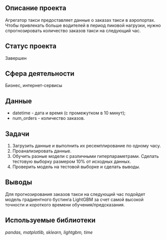 ## Описание проекта
Агрегатор такси предоставляет данные о заказах такси в аэропортах. Чтобы привлекать больше водителей в период пиковой нагрузки, нужно спрогнозировать количество заказов такси на следующий час.

## Статус проекта
Завершен

## Сфера деятельности
Бизнес, интернет-сервисы

## Данные
* datetime - дата и время (с промежутком в 10 минут);
* num_orders - количество заказов.

## Задачи
1. Загрузить данные и выполнить их ресемплирование по одному часу.
2. Проанализировать данные.
3. Обучить разные модели с различными гиперпараметрами. Сделать тестовую выборку размером 10% от исходных данных.
4. Проверить модель на тестовой выборке и сделать выводы.

## Выводы
Для прогнозирования заказов такси на следующий час подойдет модель градиентного бустинга LightGBM за счет самой высокой точности и короткого времени обучения/предсказания.

## Используемые библиотеки
*pandas, matplotlib, sklearn, lightgbm, time*
